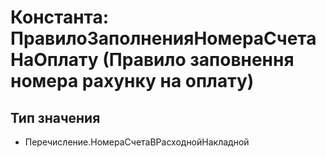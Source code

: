 ﻿# Константа: ПравилоЗаполненияНомераСчетаНаОплату (Правило заповнення номера рахунку на оплату)

## Тип значения

- Перечисление.НомераСчетаВРасходнойНакладной

